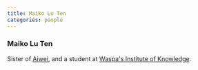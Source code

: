 ```yaml
---
title: Maiko Lu Ten
categories: people
---
```


### Maiko Lu Ten

Sister of [Aiwei](AiweiLuTen), and a student at [Waspa's Institute of Knowledge](WaspasInstitute).
